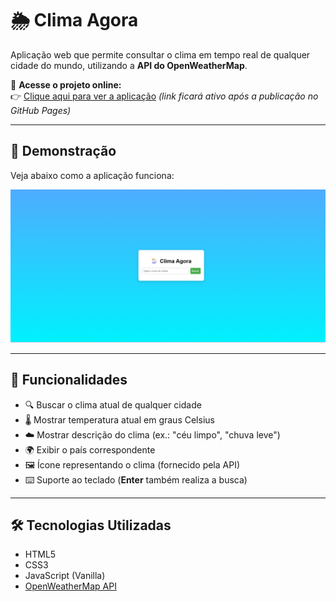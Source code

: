 # 🌦️ Clima Agora

Aplicação web que permite consultar o clima em tempo real de qualquer cidade do mundo, utilizando a **API do OpenWeatherMap**.

🔗 **Acesse o projeto online:**  
👉 [Clique aqui para ver a aplicação](https://marcusdba.github.io/clima-agora/) *(link ficará ativo após a publicação no GitHub Pages)*

---

## 📸 Demonstração

Veja abaixo como a aplicação funciona:

![Screenshot do projeto](./screenshot.png)

---

## 🚀 Funcionalidades
- 🔍 Buscar o clima atual de qualquer cidade
- 🌡️ Mostrar temperatura atual em graus Celsius
- ☁️ Mostrar descrição do clima (ex.: "céu limpo", "chuva leve")
- 🌍 Exibir o país correspondente
- 🖼️ Ícone representando o clima (fornecido pela API)
- ⌨️ Suporte ao teclado (**Enter** também realiza a busca)

---

## 🛠️ Tecnologias Utilizadas
- HTML5
- CSS3
- JavaScript (Vanilla)
- [OpenWeatherMap API](https://openweathermap.org/api)

